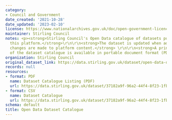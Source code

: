 ```yaml
---
category:
- Council and Government
date_created: '2021-10-28'
date_updated: '2023-02-10'
license: https://www.nationalarchives.gov.uk/doc/open-government-licence/version/3/
maintainer: Stirling Council
notes: <p><strong>Stirling Council's Open Data catalogue of datasets published on
  this platform.</strong>\r\n\r\n<strong>The dataset is updated when additions and
  changes are made to platform content.</strong> \r\n\r\n<strong>A printable listing
  of the dataset catalogue is available in portable document format (PDF).</strong></p>
organization: Stirling Council
original_dataset_link: https://data.stirling.gov.uk/dataset/open-data-dataset-catalogue
records: null
resources:
- format: PDF
  name: Dataset Catalogue Listing (PDF)
  url: https://data.stirling.gov.uk/dataset/37182a9f-96a2-44f4-8f23-1fb7a7395787/resource/33425621-983c-4cf4-9bd5-cf9d34918ef7/download/20230210-stirling-council-open-data-dataset-catalogue-as-at-10.02.2023.pdf
- format: CSV
  name: Dataset Catalogue
  url: https://data.stirling.gov.uk/dataset/37182a9f-96a2-44f4-8f23-1fb7a7395787/resource/47f987f8-d05f-4238-beae-bcd28559bf2b/download/20230210-stirling-council-open-data-dataset-catalogue-as-at-10.02.2023.csv
schema: default
title: Open Data Dataset Catalogue
---
```

